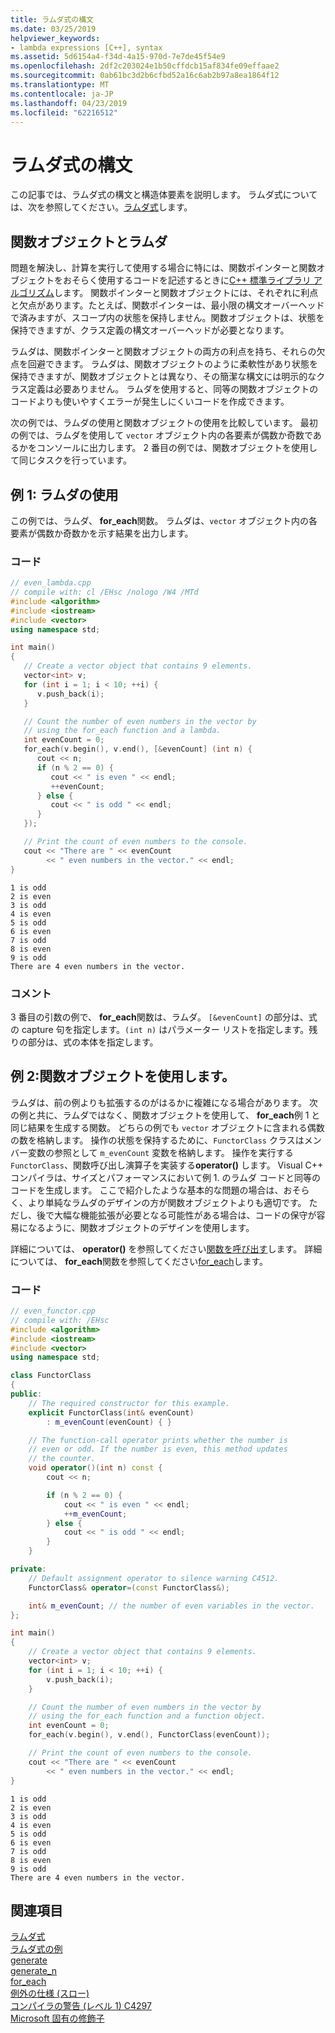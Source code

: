 ```yaml
---
title: ラムダ式の構文
ms.date: 03/25/2019
helpviewer_keywords:
- lambda expressions [C++], syntax
ms.assetid: 5d6154a4-f34d-4a15-970d-7e7de45f54e9
ms.openlocfilehash: 2df2c203024e1b50cffdcb15af834fe09effaae2
ms.sourcegitcommit: 0ab61bc3d2b6cfbd52a16c6ab2b97a8ea1864f12
ms.translationtype: MT
ms.contentlocale: ja-JP
ms.lasthandoff: 04/23/2019
ms.locfileid: "62216512"
---
```

# <a name="lambda-expression-syntax"></a>ラムダ式の構文

この記事では、ラムダ式の構文と構造体要素を説明します。 ラムダ式については、次を参照してください。[ラムダ式](../cpp/lambda-expressions-in-cpp.md)します。

## <a name="function-objects-vs-lambdas"></a>関数オブジェクトとラムダ

問題を解決し、計算を実行して使用する場合に特には、関数ポインターと関数オブジェクトをおそらく使用するコードを記述するときに[C++ 標準ライブラリ アルゴリズム](../cpp/algorithms-modern-cpp.md)します。 関数ポインターと関数オブジェクトには、それぞれに利点と欠点があります。たとえば、関数ポインターは、最小限の構文オーバーヘッドで済みますが、スコープ内の状態を保持しません。関数オブジェクトは、状態を保持できますが、クラス定義の構文オーバーヘッドが必要となります。

ラムダは、関数ポインターと関数オブジェクトの両方の利点を持ち、それらの欠点を回避できます。 ラムダは、関数オブジェクトのように柔軟性があり状態を保持できますが、関数オブジェクトとは異なり、その簡潔な構文には明示的なクラス定義は必要ありません。 ラムダを使用すると、同等の関数オブジェクトのコードよりも使いやすくエラーが発生しにくいコードを作成できます。

次の例では、ラムダの使用と関数オブジェクトの使用を比較しています。 最初の例では、ラムダを使用して `vector` オブジェクト内の各要素が偶数か奇数であるかをコンソールに出力します。 2 番目の例では、関数オブジェクトを使用して同じタスクを行っています。

## <a name="example-1-using-a-lambda"></a>例 1: ラムダの使用

この例では、ラムダ、 **for_each**関数。 ラムダは、`vector` オブジェクト内の各要素が偶数か奇数かを示す結果を出力します。

### <a name="code"></a>コード

```cpp
// even_lambda.cpp
// compile with: cl /EHsc /nologo /W4 /MTd
#include <algorithm>
#include <iostream>
#include <vector>
using namespace std;

int main()
{
   // Create a vector object that contains 9 elements.
   vector<int> v;
   for (int i = 1; i < 10; ++i) {
      v.push_back(i);
   }

   // Count the number of even numbers in the vector by
   // using the for_each function and a lambda.
   int evenCount = 0;
   for_each(v.begin(), v.end(), [&evenCount] (int n) {
      cout << n;
      if (n % 2 == 0) {
         cout << " is even " << endl;
         ++evenCount;
      } else {
         cout << " is odd " << endl;
      }
   });

   // Print the count of even numbers to the console.
   cout << "There are " << evenCount
        << " even numbers in the vector." << endl;
}
```

```Output
1 is odd
2 is even
3 is odd
4 is even
5 is odd
6 is even
7 is odd
8 is even
9 is odd
There are 4 even numbers in the vector.
```

### <a name="comments"></a>コメント

3 番目の引数の例で、 **for_each**関数は、ラムダ。 `[&evenCount]` の部分は、式の capture 句を指定します。`(int n)` はパラメーター リストを指定します。残りの部分は、式の本体を指定します。

## <a name="example-2-using-a-function-object"></a>例 2:関数オブジェクトを使用します。

ラムダは、前の例よりも拡張するのがはるかに複雑になる場合があります。 次の例と共に、ラムダではなく、関数オブジェクトを使用して、 **for_each**例 1 と同じ結果を生成する関数。 どちらの例でも `vector` オブジェクトに含まれる偶数の数を格納します。 操作の状態を保持するために、`FunctorClass` クラスはメンバー変数の参照として `m_evenCount` 変数を格納します。 操作を実行する`FunctorClass`、関数呼び出し演算子を実装する**operator()** します。 Visual C++ コンパイラは、サイズとパフォーマンスにおいて例 1. のラムダ コードと同等のコードを生成します。 ここで紹介したような基本的な問題の場合は、おそらく、より単純なラムダのデザインの方が関数オブジェクトよりも適切です。 ただし、後で大幅な機能拡張が必要となる可能性がある場合は、コードの保守が容易になるように、関数オブジェクトのデザインを使用します。

詳細については、 **operator()** を参照してください[関数を呼び出す](../cpp/function-call-cpp.md)します。 詳細については、 **for_each**関数を参照してください[for_each](../standard-library/algorithm-functions.md#for_each)します。

### <a name="code"></a>コード

```cpp
// even_functor.cpp
// compile with: /EHsc
#include <algorithm>
#include <iostream>
#include <vector>
using namespace std;

class FunctorClass
{
public:
    // The required constructor for this example.
    explicit FunctorClass(int& evenCount)
        : m_evenCount(evenCount) { }

    // The function-call operator prints whether the number is
    // even or odd. If the number is even, this method updates
    // the counter.
    void operator()(int n) const {
        cout << n;

        if (n % 2 == 0) {
            cout << " is even " << endl;
            ++m_evenCount;
        } else {
            cout << " is odd " << endl;
        }
    }

private:
    // Default assignment operator to silence warning C4512.
    FunctorClass& operator=(const FunctorClass&);

    int& m_evenCount; // the number of even variables in the vector.
};

int main()
{
    // Create a vector object that contains 9 elements.
    vector<int> v;
    for (int i = 1; i < 10; ++i) {
        v.push_back(i);
    }

    // Count the number of even numbers in the vector by
    // using the for_each function and a function object.
    int evenCount = 0;
    for_each(v.begin(), v.end(), FunctorClass(evenCount));

    // Print the count of even numbers to the console.
    cout << "There are " << evenCount
        << " even numbers in the vector." << endl;
}
```

```Output
1 is odd
2 is even
3 is odd
4 is even
5 is odd
6 is even
7 is odd
8 is even
9 is odd
There are 4 even numbers in the vector.
```

## <a name="see-also"></a>関連項目

[ラムダ式](../cpp/lambda-expressions-in-cpp.md)<br/>
[ラムダ式の例](../cpp/examples-of-lambda-expressions.md)<br/>
[generate](../standard-library/algorithm-functions.md#generate)<br/>
[generate_n](../standard-library/algorithm-functions.md#generate_n)<br/>
[for_each](../standard-library/algorithm-functions.md#for_each)<br/>
[例外の仕様 (スロー)](../cpp/exception-specifications-throw-cpp.md)<br/>
[コンパイラの警告 (レベル 1) C4297](../error-messages/compiler-warnings/compiler-warning-level-1-c4297.md)<br/>
[Microsoft 固有の修飾子](../cpp/microsoft-specific-modifiers.md)